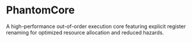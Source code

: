 # PhantomCore
A high-performance out-of-order execution core featuring explicit register renaming for optimized resource allocation and reduced hazards.
